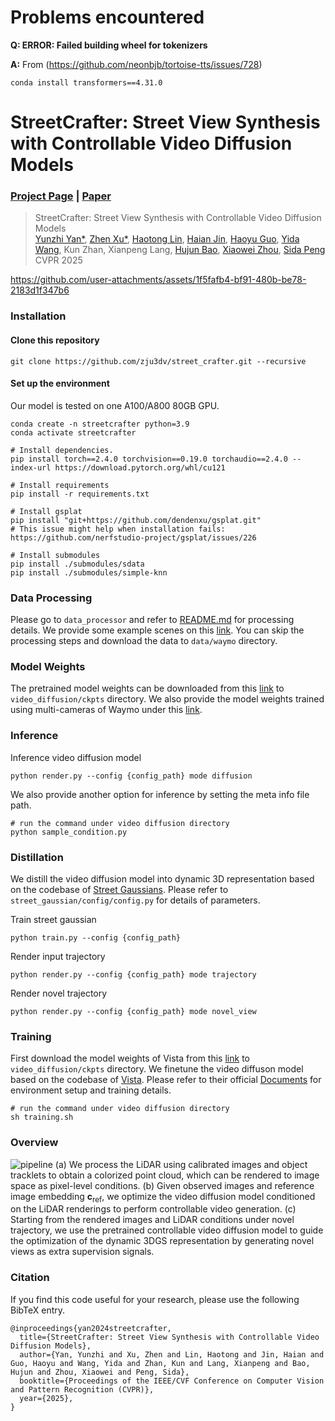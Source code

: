 # Problems encountered 
**Q: ERROR: Failed building wheel for tokenizers**

**A:** From (https://github.com/neonbjb/tortoise-tts/issues/728)
```
conda install transformers==4.31.0
```

# StreetCrafter: Street View Synthesis with Controllable Video Diffusion Models

### [Project Page](https://zju3dv.github.io/street_crafter) | [Paper](https://arxiv.org/abs/2412.13188)

> StreetCrafter: Street View Synthesis with Controllable Video Diffusion Models  
> [Yunzhi Yan*](https://yunzhiy.github.io/), [Zhen Xu*](https://zhenx.me/), [Haotong Lin](https://haotongl.github.io/), [Haian Jin](https://haian-jin.github.io/), [Haoyu Guo](https://github.com/ghy0324), [Yida Wang](https://wangyida.github.io/), Kun Zhan, Xianpeng Lang, [Hujun Bao](http://www.cad.zju.edu.cn/home/bao/), [Xiaowei Zhou](https://www.xzhou.me/), [Sida Peng](https://pengsida.net/)<br>
> CVPR 2025

https://github.com/user-attachments/assets/1f5fafb4-bf91-480b-be78-2183d1f347b6



### Installation

#### Clone this repository
```
git clone https://github.com/zju3dv/street_crafter.git --recursive
```

#### Set up the environment

Our model is tested on one A100/A800 80GB GPU.

```
conda create -n streetcrafter python=3.9
conda activate streetcrafter

# Install dependencies.
pip install torch==2.4.0 torchvision==0.19.0 torchaudio==2.4.0 --index-url https://download.pytorch.org/whl/cu121

# Install requirements
pip install -r requirements.txt 

# Install gsplat
pip install "git+https://github.com/dendenxu/gsplat.git" 
# This issue might help when installation fails: https://github.com/nerfstudio-project/gsplat/issues/226

# Install submodules
pip install ./submodules/sdata
pip install ./submodules/simple-knn
```


### Data Processing
Please go to `data_processor` and refer to [README.md](data_processor/README.md) for processing details.
We provide some example scenes on this [link](https://drive.google.com/drive/folders/1a9RirdkWONZ6DUNXEo_wUk-yefM5ryEd?usp=drive_link). You can skip the processing steps and download the data to `data/waymo` directory.


### Model Weights
The pretrained model weights can be downloaded from this [link](https://drive.google.com/file/d/1Qtdkm0wvIUSMWQMVldd-d16rHZsNFFt1/view?usp=drive_link) to `video_diffusion/ckpts` directory. We also provide the model weights trained using multi-cameras of Waymo under this [link](https://drive.google.com/file/d/1GUZw4s2-B9KmUWYNduHa-ur5kVciOyTI/view?usp=drive_link).


### Inference

Inference video diffusion model
```
python render.py --config {config_path} mode diffusion
```

We also provide another option for inference by setting the meta info file path.
```
# run the command under video diffusion directory
python sample_condition.py  
```

### Distillation

We distill the video diffusion model into dynamic 3D representation based on the codebase of [Street Gaussians](https://zju3dv.github.io/street_gaussians/). Please refer to `street_gaussian/config/config.py` for details of parameters.

Train street gaussian
```
python train.py --config {config_path} 
```

Render input trajectory
```
python render.py --config {config_path} mode trajectory
```

Render novel trajectory
```
python render.py --config {config_path} mode novel_view
```


### Training 
First download the model weights of Vista from this [link](https://drive.google.com/file/d/1bCM7XLDquRqnnpauQAK5j1jP-n0y1ama/view) to `video_diffusion/ckpts` directory. 
We finetune the video diffuson model based on the codebase of [Vista](https://opendrivelab.com/Vista/). Please refer to their official [Documents](video_diffusion/docs/) for environment setup and training details.
```
# run the command under video diffusion directory
sh training.sh
```



### Overview
![pipeline](assets/pipeline.png)
(a) We process the LiDAR using calibrated images and object tracklets to obtain a colorized point cloud, which can be rendered to image space as pixel-level conditions. 
(b) Given observed images and reference image embedding $\mathbf{c}_\text{ref}$, we optimize the video diffusion model conditioned on the LiDAR renderings to perform controllable video generation. 
(c) Starting from the rendered images and LiDAR conditions under novel trajectory, we use the pretrained controllable video diffusion model to guide the optimization of the dynamic 3DGS representation by generating novel views as extra supervision signals. 

### Citation

If you find this code useful for your research, please use the following BibTeX entry.

```
@inproceedings{yan2024streetcrafter,
  title={StreetCrafter: Street View Synthesis with Controllable Video Diffusion Models},
  author={Yan, Yunzhi and Xu, Zhen and Lin, Haotong and Jin, Haian and Guo, Haoyu and Wang, Yida and Zhan, Kun and Lang, Xianpeng and Bao, Hujun and Zhou, Xiaowei and Peng, Sida},
  booktitle={Proceedings of the IEEE/CVF Conference on Computer Vision and Pattern Recognition (CVPR)},
  year={2025},
}
```
